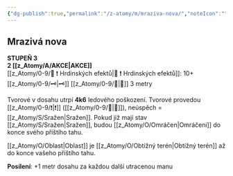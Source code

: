 ```yaml
---
{"dg-publish":true,"permalink":"/z-atomy/m/mraziva-nova/","noteIcon":""}
---
```


## Mrazivá nova
**STUPEŇ 3**  
**2 [[z_Atomy/A/AKCE\|AKCE]]**  
[[z_Atomy/0-9/📶 ❗ Hrdinských efektů\|📶 ❗ Hrdinských efektů]]: 10+[[z_Atomy/0-9/🗝\|🗝]]
[[z_Atomy/0-9/👊\|👊]] 3 metry

Tvorové v dosahu utrpí **4k6** ledového poškození. 
Tvorové provedou [[z_Atomy/0-9/❗\|❗]] ([[z_Atomy/0-9/🎯\|🎯]]), neúspěch = [[z_Atomy/S/Sražen\|Sražen]]. 
Pokud již mají stav [[z_Atomy/S/Sražen\|Sražen]], budou [[z_Atomy/O/Omráčen\|Omráčeni]] do konce svého příštího tahu.

[[z_Atomy/O/Oblast\|Oblast]] je [[z_Atomy/O/Obtížný terén\|Obtížný terén]] až do konce vašeho příštího tahu. 

**Posílení**: +1 metr dosahu za každou další utracenou manu